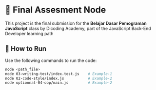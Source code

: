 # 📝 Final Assesment Node
This project is the final submission for the **Belajar Dasar Pemograman JavaScript** class by Dicoding Academy, part of the JavaScript Back-End Developer learning path

## 🚀 How to Run
Use the following commands to run the code:
   ```bash
   node <path_file>
   node 03-writing-test/index.test.js    # Example-1
   node 02-code-style/index.js           # Example-2
   node optionnal-04-oop/main.js         # Example-2
   ```
